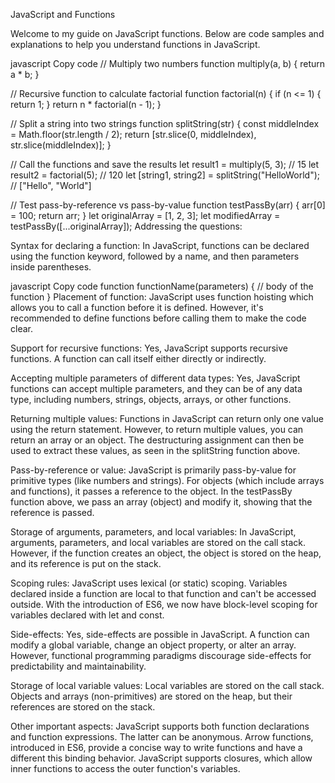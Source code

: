JavaScript and Functions

Welcome to my guide on JavaScript functions. Below are code samples and explanations to help you understand functions in JavaScript.

javascript
Copy code
// Multiply two numbers
function multiply(a, b) {
    return a * b;
}

// Recursive function to calculate factorial
function factorial(n) {
    if (n <= 1) {
        return 1;
    }
    return n * factorial(n - 1);
}

// Split a string into two strings
function splitString(str) {
    const middleIndex = Math.floor(str.length / 2);
    return [str.slice(0, middleIndex), str.slice(middleIndex)];
}

// Call the functions and save the results
let result1 = multiply(5, 3);    // 15
let result2 = factorial(5);      // 120
let [string1, string2] = splitString("HelloWorld"); // ["Hello", "World"]

// Test pass-by-reference vs pass-by-value
function testPassBy(arr) {
    arr[0] = 100;
    return arr;
}
let originalArray = [1, 2, 3];
let modifiedArray = testPassBy([...originalArray]);
Addressing the questions:

Syntax for declaring a function:
In JavaScript, functions can be declared using the function keyword, followed by a name, and then parameters inside parentheses.

javascript
Copy code
function functionName(parameters) {
    // body of the function
}
Placement of function:
JavaScript uses function hoisting which allows you to call a function before it is defined. However, it's recommended to define functions before calling them to make the code clear.

Support for recursive functions:
Yes, JavaScript supports recursive functions. A function can call itself either directly or indirectly.

Accepting multiple parameters of different data types:
Yes, JavaScript functions can accept multiple parameters, and they can be of any data type, including numbers, strings, objects, arrays, or other functions.

Returning multiple values:
Functions in JavaScript can return only one value using the return statement. However, to return multiple values, you can return an array or an object. The destructuring assignment can then be used to extract these values, as seen in the splitString function above.

Pass-by-reference or value:
JavaScript is primarily pass-by-value for primitive types (like numbers and strings). For objects (which include arrays and functions), it passes a reference to the object. In the testPassBy function above, we pass an array (object) and modify it, showing that the reference is passed.

Storage of arguments, parameters, and local variables:
In JavaScript, arguments, parameters, and local variables are stored on the call stack. However, if the function creates an object, the object is stored on the heap, and its reference is put on the stack.

Scoping rules:
JavaScript uses lexical (or static) scoping. Variables declared inside a function are local to that function and can't be accessed outside. With the introduction of ES6, we now have block-level scoping for variables declared with let and const.

Side-effects:
Yes, side-effects are possible in JavaScript. A function can modify a global variable, change an object property, or alter an array. However, functional programming paradigms discourage side-effects for predictability and maintainability.

Storage of local variable values:
Local variables are stored on the call stack. Objects and arrays (non-primitives) are stored on the heap, but their references are stored on the stack.

Other important aspects:
JavaScript supports both function declarations and function expressions. The latter can be anonymous. Arrow functions, introduced in ES6, provide a concise way to write functions and have a different this binding behavior. JavaScript supports closures, which allow inner functions to access the outer function's variables.

